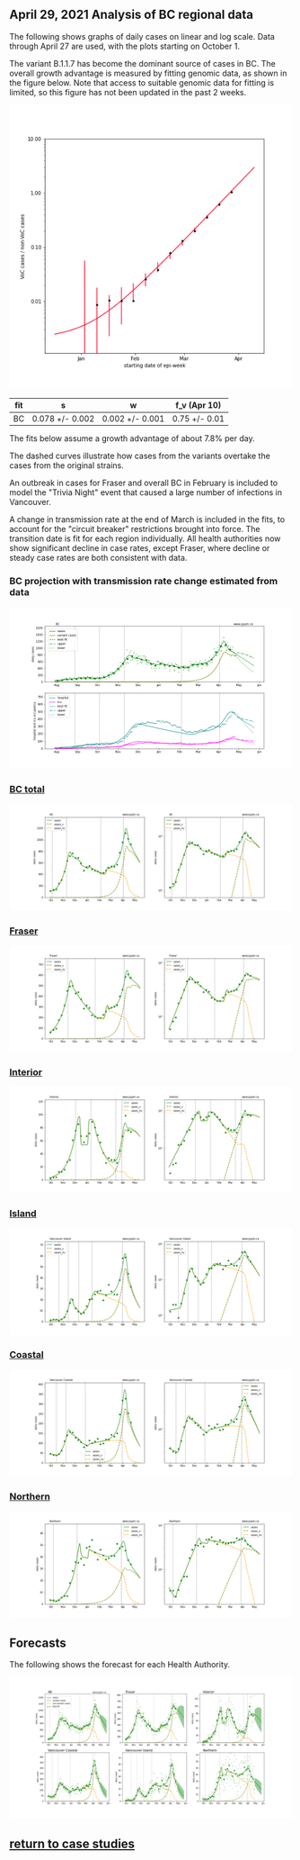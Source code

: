 ## April 29, 2021 Analysis of BC regional data

The following shows graphs of daily cases on linear and log scale. Data through April 27 are used,
with the plots starting on October 1.

The variant B.1.1.7 has become the dominant source of cases in BC.
The overall growth advantage is measured by fitting genomic data, as shown in the figure below.
Note that access to suitable genomic data for fitting is limited, so this figure has not been
updated in the past 2 weeks.

![var](img/bc_variant_ratio.png)

fit | s | w |f_v (Apr 10)
---|---|---|---
BC|0.078 +/- 0.002|0.002 +/- 0.001|0.75 +/- 0.01

The fits below assume a growth advantage of about 7.8% per day.

The dashed curves illustrate how cases from the variants overtake the cases from the original strains.

An outbreak in cases for Fraser and overall BC in February is included to model the "Trivia Night" event
that caused a large number of infections in Vancouver.

A change in transmission rate at the end of March is included in the fits, to account for the
"circuit breaker" restrictions brought into force.
The transition date is fit for each region individually.
All health authorities now show significant decline in case rates, except Fraser, where decline or
steady case rates are both consistent with data.

### BC projection with transmission rate change estimated from data

![bc_proj](img/bc_2_8_0429_proj.png)

### [BC total](img/bc_2_8_0429.pdf)

![bc](img/bc_2_8_0429.png)

### [Fraser](img/fraser_2_8_0429.pdf)

![fraser](img/fraser_2_8_0429.png)

### [Interior](img/interior_2_8_0429.pdf)

![interior](img/interior_2_8_0429.png)

### [Island](img/island_2_8_0429.pdf)

![island](img/island_2_8_0429.png)

### [Coastal](img/coastal_2_8_0429.pdf)

![coastal](img/coastal_2_8_0429.png)

### [Northern](img/northern_2_8_0429.pdf)

![northern](img/northern_2_8_0429.png)

## Forecasts

The following shows the forecast for each Health Authority.

![forecasts](img/bc_2_8_0429_HA.png)

## [return to case studies](../index.md)


